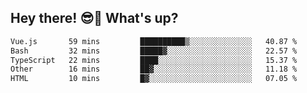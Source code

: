 ## Hey there! 😎👋 What's up?

<!--START_SECTION:waka-->

```txt
Vue.js       59 mins         ██████████▒░░░░░░░░░░░░░░   40.87 %
Bash         32 mins         █████▓░░░░░░░░░░░░░░░░░░░   22.57 %
TypeScript   22 mins         ████░░░░░░░░░░░░░░░░░░░░░   15.37 %
Other        16 mins         ██▓░░░░░░░░░░░░░░░░░░░░░░   11.18 %
HTML         10 mins         █▓░░░░░░░░░░░░░░░░░░░░░░░   07.05 %
```

<!--END_SECTION:waka-->
